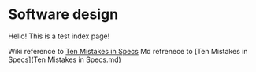 # Software design

Hello! This is a test index page!

Wiki reference to [Ten Mistakes in Specs](Ten%20Mistakes%20in%20Specs.md)
Md refrenece to [Ten Mistakes in Specs](Ten Mistakes in Specs.md)
